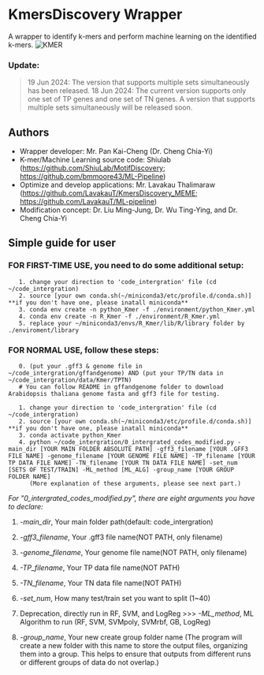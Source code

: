 # KmersDiscovery Wrapper
A wrapper to identify k-mers and perform machine learning on the identified k-mers.
![KMER](https://github.com/LavakauT/Kmer-Wrapper/assets/132649549/9bb29229-36a4-4698-8050-837487a63682)
### Update:
> 19 Jun 2024: The version that supports multiple sets simultaneously has been released.
> 18 Jun 2024: The current version supports only one set of TP genes and one set of TN genes. A version that supports multiple sets simultaneously will be released soon.

## Authors
- Wrapper developer: Mr. Pan Kai-Cheng (Dr. Cheng Chia-Yi)
- K-mer/Machine Learning source code: Shiulab (https://github.com/ShiuLab/MotifDiscovery; https://github.com/bmmoore43/ML-Pipeline)
- Optimize and develop applications: Mr. Lavakau Thalimaraw (https://github.com/LavakauT/KmersDiscovery_MEME; https://github.com/LavakauT/ML-pipeline)
- Modification concept: Dr. Liu Ming-Jung, Dr. Wu Ting-Ying, and Dr. Cheng Chia-Yi

## Simple guide for user
### FOR FIRST-TIME USE, you need to do some additional setup:
```
   1. change your direction to 'code_intergration' file (cd ~/code_intergration)
   2. source [your own conda.sh(~/miniconda3/etc/profile.d/conda.sh)]     **if you don't have one, please inatall miniconda**
   3. conda env create -n python_Kmer -f ./environment/python_Kmer.yml
   4. conda env create -n R_Kmer -f ./environment/R_Kmer.yml
   5. replace your ~/miniconda3/envs/R_Kmer/lib/R/library folder by ./enviroment/library
```

### FOR NORMAL USE, follow these steps:
```
   0. (put your .gff3 & genome file in ~/code_intergration/gffandgenome) AND (put your TP/TN data in ~/code_intergration/data/Kmer/TPTN)
   # You can follow README in gffandgenome folder to download Arabidopsis thaliana genome fasta and gff3 file for testing.

   1. change your direction to 'code_intergration' file (cd ~/code_intergration)
   2. source [your own conda.sh(~/miniconda3/etc/profile.d/conda.sh)]     **if you don't have one, please inatall miniconda**
   3. conda activate python_Kmer
   4. python ~/code_intergration/0_intergrated_codes_modified.py -main_dir [YOUR MAIN FOLDER ABSOLUTE PATH] -gff3_filename [YOUR .GFF3 FILE NAME] -genome_filename [YOUR GENOME FILE NAME] -TP_filename [YOUR TP DATA FILE NAME] -TN_filename [YOUR TN DATA FILE NAME] -set_num [SETS OF TEST/TRAIN] -ML_method [ML_ALG] -group_name [YOUR GROUP FOLDER NAME]
      (More explanation of these arguments, please see next part.)
```

*For "0_intergrated_codes_modified.py", there are eight arguments you have to declare:*
   1. *-main_dir*, Your main folder path(default: code_intergration)

   2. *-gff3_filename*, Your .gff3 file name(NOT PATH, only filename)
   3. *-genome_filename*, Your genome file name(NOT PATH, only filename)
   4. *-TP_filename*, Your TP data file name(NOT PATH)
   5. *-TN_filename*, Your TN data file name(NOT PATH)

   6. *-set_num*, How many test/train set you want to split (1~40)
   7. Deprecation, directly run in RF, SVM, and LogReg >>> *-ML_method*, ML Algorithm to run (RF, SVM, SVMpoly, SVMrbf, GB, LogReg)

   8. *-group_name*, Your new create group folder name
   (The program will create a new folder with this name to store the output files, organizing them into a group. 
   This helps to ensure that outputs from different runs or different groups of data do not overlap.)
